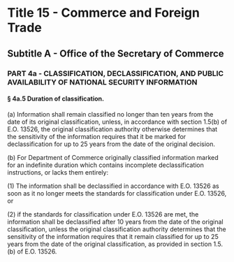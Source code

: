 
# Title 15 - Commerce and Foreign Trade
## Subtitle A - Office of the Secretary of Commerce
### PART 4a - CLASSIFICATION, DECLASSIFICATION, AND PUBLIC AVAILABILITY OF NATIONAL SECURITY INFORMATION
#### § 4a.5 Duration of classification.

(a) Information shall remain classified no longer than ten years from the date of its original classification, unless, in accordance with section 1.5(b) of E.O. 13526, the original classification authority otherwise determines that the sensitivity of the information requires that it be marked for declassification for up to 25 years from the date of the original decision.

(b) For Department of Commerce originally classified information marked for an indefinite duration which contains incomplete declassification instructions, or lacks them entirely:

(1) The information shall be declassified in accordance with E.O. 13526 as soon as it no longer meets the standards for classification under E.O. 13526, or

(2) if the standards for classification under E.O. 13526 are met, the information shall be declassified after 10 years from the date of the original classification, unless the original classification authority determines that the sensitivity of the information requires that it remain classified for up to 25 years from the date of the original classification, as provided in section 1.5.(b) of E.O. 13526.
